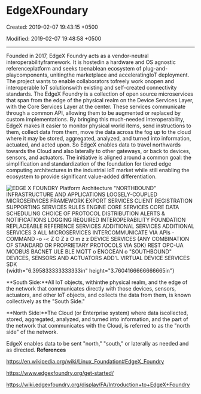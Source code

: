 # EdgeXFoundary

Created: 2019-02-07 19:43:15 +0500

Modified: 2019-02-07 19:48:58 +0500

---

Founded in 2017, EdgeX Foundry acts as a vendor-neutral interoperabilityframework. It is hostedin a hardware and OS agnostic referenceplatform and seeks toenablean ecosystem of plug-and-playcomponents, unitingthe marketplace and acceleratingIoT deployment. The project wants to enable collaborators tofreely work onopen and interoperable IoT solutionswith existing and self-created connectivity standards.
The EdgeX Foundry is a collection of open source microservices that span from the edge of the physical realm on the Device Services Layer, with the Core Services Layer at the center. These services communicate through a common API, allowing them to be augmented or replaced by custom implementations.
By bringing this much-needed interoperability, EdgeX makes it easier to monitor physical world items, send instructions to them, collect data from them, move the data across the fog up to the cloud where it may be stored, aggregated, analyzed, and turned into information, actuated, and acted upon. So EdgeX enables data to travel northwards towards the Cloud and also laterally to other gateways, or back to devices, sensors, and actuators.
The initiative is aligned around a common goal: the simplification and standardization of the foundation for tiered edge computing architectures in the industrial IoT market while still enabling the ecosystem to provide significant value-added differentiation.

![EDGE X FOUNDRY Platform Architecture "NORTHBOUND" INFRASTRUCTURE AND APPLICATIONS LOOSELY-COUPLED MICROSERVICES FRAMEWORK EXPORT SERVICES CLIENT REGISTRATION SUPPORTING SERVICES RULES ENGINE CORE SERVICES CORE DATA SCHEDULING CHOICE OF PROTOCOL DISTRIBUTION ALERTS & NOTIFICATIONS LOGGING REQUIRED INTEROPERABILITY FOUNDATION REPLACEABLE REFERENCE SERVICES ADDITIONAL SERVICES ADDITIONAL SERVICES 3 ALL MICROSERVICES INTERCOMMUNICATE VIA APIs - COMMAND -o -< Z O Z z O m z z DEVICE SERVICES (ANY COMBINATION OF STANDARD OR PROPRIETARY PROTOCOLS VIA SDK) REST OPC-UA MODBUS BACNET ULE BLE MQTT o ENOCEAN o "SOUTHBOUND" DEVICES, SENSORS AND ACTUATORS ADD'L VIRTUAL DEVICE SERVICES SDK ](media/EdgeXFoundary-image1.jpeg){width="6.395833333333333in" height="3.7604166666666665in"}

**South Side:**All IoT objects, withinthe physical realm, and the edge of the network that communicates directly with those devices, sensors, actuators, and other IoT objects, and collects the data from them, is known collectively as the "South Side."

**North Side:**The Cloud (or Enterprise system) where data iscollected, stored, aggregated, analyzed, and turned into information, and the part of the network that communicates with the Cloud, is referred to as the "north side" of the network.

EdgeX enables data to be sent "north," "south," or laterally as needed and as directed.
**References**

<https://en.wikipedia.org/wiki/Linux_Foundation#EdgeX_Foundry>

<https://www.edgexfoundry.org/get-started/>

<https://wiki.edgexfoundry.org/display/FA/Introduction+to+EdgeX+Foundry>

